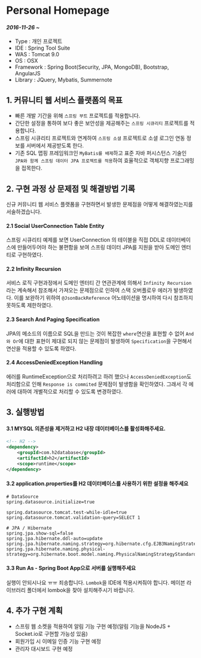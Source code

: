 # Personal Homepage

#### *2016-11-26 ~*  

- Type : 개인 프로젝트
- IDE : Spring Tool Suite
- WAS : Tomcat 9.0
- OS : OSX  
- Framework : Spring Boot(Security, JPA, MongoDB), Bootstrap, AngularJS  
- Library : JQuery, Mybatis, Summernote


## 1. 커뮤니티 웹 서비스 플랫폼의 목표  
- 빠른 개발 기간을 위해 `스프링 부트` 프로젝트를 적용합니다.  
- 간단한 설정을 통하여 보다 좋은 보안성을 제공해주는 `스프링 시큐리티` 프로젝트를 적용합니다.  
- 스프링 시큐리티 프로젝트와 연계하여 `스프링 소셜` 프로젝트로 소셜 로그인 연동 정보를 서버에서 제공받도록 한다.  
- 기존 SQL 맵핑 프레임워크인 `MyBatis를 배제`하고 표준 자바 퍼시스턴스 기술인 `JPA와 함께 스프링 데이터 JPA 프로젝트를 적용`하여 효율적으로 객체지향 프로그래밍을 접목한다.  

## 2. 구현 과정 상 문제점 및 해결방법 기록    
신규 커뮤니티 웹 서비스 플랫폼을 구현하면서 발생한 문제점을 어떻게 해결하였는지를 서술하겠습니다. 

#### 2.1 Social UserConnection Table Entity  
스프링 시큐리티 예제를 보면 UserConnection 의 테이블을 직접 DDL로 데이터베이스에 만들어두어야 하는 불편함을 보여 스프링 데이터 JPA를 지원을 받아 도메인 엔터티로 구현하였다.  

#### 2.2 Infinity Recursion  
서비스 로직 구현과정에서 도메인 엔터티 간 연관관계에 의해서 `Infinity Recursion`라는 계속해서 참조해서 가져오는 문제점으로 인하여 스택 오버플로우 에러가 발생하였다. 이를 보완하기 위하여 `@JsonBackReference` 어노테이션을 명시하여 다시 참조하지 못하도록 제한하였다.  

#### 2.3 Search And Paging Specification  
JPA의 메소드의 이름으로 SQL을 만드는 것이 복잡한 `where`연산을 표현할 수 없어 `And와 Or`에 대한 표현이 제대로 되지 않는 문제점이 발생하여 `Specification`을 구현해서 연산을 적용할 수 있도록 하였다.  

#### 2.4 AccessDeniedException Handling  
에러를 RuntimeException으로 처리하려고 하려 했으나 `AccessDeniedException`도 처리함으로 인해 `Response is commited` 문제점이 발생함을 확인하였다. 그래서 각 에러에 대하여 개별적으로 처리할 수 있도록 변경하였다.  

## 3. 실행방법  

#### 3.1 MYSQL 의존성을 제거하고 H2 내장 데이터베이스를 활성화해주세요.
```xml  
<!-- H2 -->
<dependency>
	<groupId>com.h2database</groupId>
	<artifactId>h2</artifactId>
	<scope>runtime</scope>
</dependency>
```

#### 3.2 application.properties를 H2 데이터베이스를 사용하기 위한 설정을 해주세요
```text  
# DataSource
spring.datasource.initialize=true

spring.datasource.tomcat.test-while-idle=true
spring.datasource.tomcat.validation-query=SELECT 1

# JPA / Hibernate
spring.jpa.show-sql=false
spring.jpa.hibernate.ddl-auto=update
spring.jpa.hibernate.naming.strategy=org.hibernate.cfg.EJB3NamingStrategy
spring.jpa.hibernate.naming.physical-strategy=org.hibernate.boot.model.naming.PhysicalNamingStrategyStandardImpl
```

#### 3.3 Run As - Spring Boot App으로 서버를 실행해주세요  
실행이 안되시나요 ㅠㅠ 죄송합니다. `Lombok`을 IDE에 적용시켜줘야 합니다. 메이븐 라이브러리 폴더에서 lombok을 찾아 설치해주시기 바랍니다.

## 4. 추가 구현 계획  

- 스프링 웹 소켓을 적용하여 알림 기능 구현 예정(알림 기능을 NodeJS + Socket.io로 구현할 가능성 있음)  
- 회원가입 시 이메일 인증 기능 구현 예정  
- 관리자 대시보드 구현 예정  
